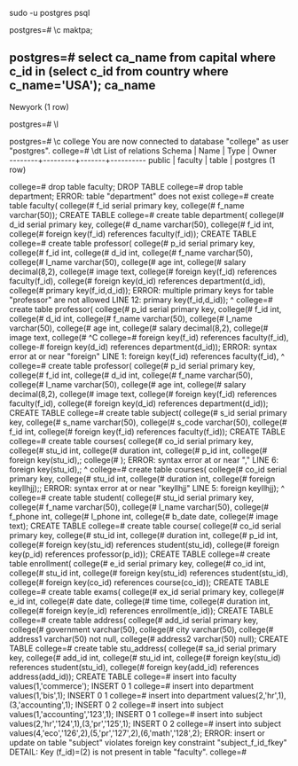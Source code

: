  sudo -u postgres psql

postgres=# \c maktpa;



postgres=# select ca_name from capital where c_id in (select c_id from country where c_name='USA');
 ca_name 
---------
 Newyork
(1 row)

postgres=# \l

postgres=# \c college 
You are now connected to database "college" as user "postgres".
college=# \dt
          List of relations
 Schema |  Name   | Type  |  Owner   
--------+---------+-------+----------
 public | faculty | table | postgres
(1 row)

college=# drop table faculty;
DROP TABLE
college=# drop table department;
ERROR:  table "department" does not exist
college=# create table faculty(
college(# f_id serial primary key,
college(# f_name varchar(50));
CREATE TABLE
college=# create table department(
college(# d_id serial primary key,
college(# d_name varchar(50),
college(# f_id int,
college(# foreign key(f_id) references faculty(f_id));
CREATE TABLE
college=# create table professor(
college(# p_id serial primary key,
college(# f_id int,
college(# d_id int,
college(# f_name varchar(50),
college(# l_name varchar(50),
college(# age int,
college(# salary decimal(8,2),
college(# image text,
college(# foreign key(f_id) references faculty(f_id),
college(# foreign key(d_id) references department(d_id),
college(# primary key(f_id,d_id));
ERROR:  multiple primary keys for table "professor" are not allowed
LINE 12: primary key(f_id,d_id));
         ^
college=# create table professor(
college(# p_id serial primary key,
college(# f_id int,
college(# d_id int,
college(# f_name varchar(50),
college(# l_name varchar(50),
college(# age int,
college(# salary decimal(8,2),
college(# image text,
college(# ^C
college=# foreign key(f_id) references faculty(f_id),
college-# foreign key(d_id) references department(d_id));
ERROR:  syntax error at or near "foreign"
LINE 1: foreign key(f_id) references faculty(f_id),
        ^
college=# create table professor(
college(# p_id serial primary key,
college(# f_id int,
college(# d_id int,
college(# f_name varchar(50),
college(# l_name varchar(50),
college(# age int,
college(# salary decimal(8,2),
college(# image text,
college(# foreign key(f_id) references faculty(f_id),
college(# foreign key(d_id) references department(d_id));
CREATE TABLE
college=# create table subject(
college(# s_id serial primary key,
college(# s_name varchar(50),
college(# s_code varchar(50),
college(# f_id int,
college(# foreign key(f_id) references faculty(f_id));
CREATE TABLE
college=# create table courses(
college(# co_id serial primary key,
college(# stu_id int,
college(# duration int,
college(# p_id int,
college(# foreign key(stu_id),;
college(# );
ERROR:  syntax error at or near ","
LINE 6: foreign key(stu_id),;
                           ^
college=# create table courses(
college(# co_id serial primary key,
college(# stu_id int,
college(# duration int,
college(# foreign keyllhjj);;
ERROR:  syntax error at or near "keyllhjj"
LINE 5: foreign keyllhjj);
                ^
college=# create table student(
college(# stu_id serial primary key,
college(# f_name varchar(50),
college(# l_name varchar(50),
college(# f_phone int,
college(# l_phone int,
college(# b_date date,
college(# image text);
CREATE TABLE
college=# create table course(
college(# co_id serial primary key,
college(# stu_id int,
college(# duration int,
college(# p_id int,
college(# foreign key(stu_id) references student(stu_id),
college(# foreign key(p_id) references professor(p_id));
CREATE TABLE
college=# create table enrollment(
college(# e_id serial primary key,
college(# co_id int,
college(# stu_id int,
college(# foreign key(stu_id) references student(stu_id),
college(# foreign key(co_id) references course(co_id));
CREATE TABLE
college=# create table exams(
college(# ex_id serial primary key,
college(# e_id int,
college(# date date,
college(# time time,
college(# duration int,
college(# foreign key(e_id) references enrollment(e_id));
CREATE TABLE
college=# create table address(
college(# add_id serial primary key,
college(# government varchar(50),
college(# city varchar(50),
college(# address1 varchar(50) not null,
college(# address2 varchar(50) null);
CREATE TABLE
college=# create table stu_address(
college(# sa_id serial primary key,
college(# add_id int,
college(# stu_id int,
college(# foreign key(stu_id) references student(stu_id),
college(# foreign key(add_id) references address(add_id));
CREATE TABLE
college=# insert into faculty values(1,'commerce');
INSERT 0 1
college=# insert into department values(1,'bis',1);
INSERT 0 1
college=# insert into department values(2,'hr',1),(3,'accounting',1);
INSERT 0 2
college=# insert into subject values(1,'accounting','123',1);
INSERT 0 1
college=# insert into subject values(2,'hr','124',1),(3,'pr','125',1);
INSERT 0 2
college=# insert into subject values(4,'eco','126',2),(5,'pr','127',2),(6,'math','128',2);
ERROR:  insert or update on table "subject" violates foreign key constraint "subject_f_id_fkey"
DETAIL:  Key (f_id)=(2) is not present in table "faculty".
college=# 


